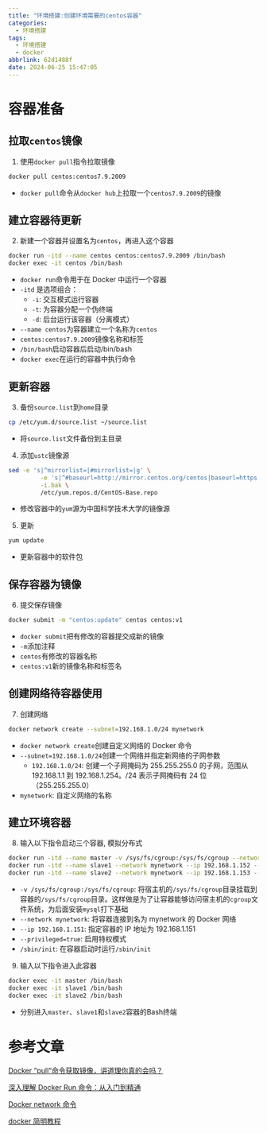 ```yaml
---
title: "环境搭建:创建环境需要的centos容器"
categories:
  - 环境搭建
tags:
  - 环境搭建
  - docker
abbrlink: 62d1488f
date: 2024-06-25 15:47:05
---
```


# 容器准备

## 拉取`centos`镜像

1. 使用`docker pull`指令拉取镜像

```bash
docker pull centos:centos7.9.2009
```

- `docker pull`命令从`docker hub`上拉取一个`centos7.9.2009`的镜像

## 建立容器待更新

2. 新建一个容器并设置名为`centos`，再进入这个容器

```bash
docker run -itd --name centos centos:centos7.9.2009 /bin/bash
docker exec -it centos /bin/bash
```

- `docker run`命令用于在 Docker 中运行一个容器
- `-itd` 是选项组合：
  - `-i`: 交互模式运行容器
  - `-t`: 为容器分配一个伪终端
  - `-d`: 后台运行该容器（分离模式）
- `--name centos`为容器建立一个名称为`centos`
- `centos:centos7.9.2009`镜像名称和标签
- `/bin/bash`启动容器后启动/bin/bash
- `docker exec`在运行的容器中执行命令

## 更新容器

3. 备份`source.list`到`home`目录

```bash
cp /etc/yum.d/source.list ~/source.list
```

- 将`source.list`文件备份到主目录

4. 添加`ustc`镜像源

```bash
sed -e 's|^mirrorlist=|#mirrorlist=|g' \
         -e 's|^#baseurl=http://mirror.centos.org/centos|baseurl=https://mirrors.ustc.edu.cn/centos|g' \
         -i.bak \
         /etc/yum.repos.d/CentOS-Base.repo
```

- 修改容器中的`yum`源为中国科学技术大学的镜像源

5. 更新

```bash
yum update
```

- 更新容器中的软件包

## 保存容器为镜像

6. 提交保存镜像

```bash
docker submit -m "centos:update" centos centos:v1
```

- `docker submit`把有修改的容器提交成新的镜像
- `-m`添加注释
- `centos`有修改的容器名称
- `centos:v1`新的镜像名称和标签名

## 创建网络待容器使用

7. 创建网络

```bash
docker network create --subnet=192.168.1.0/24 mynetwork
```

- `docker network create`创建自定义网络的 Docker 命令
- `--subnet=192.168.1.0/24`创建一个网络并指定新网络的子网参数
  - `192.168.1.0/24`: 创建一个子网掩码为 255.255.255.0 的子网，范围从 192.168.1.1 到 192.168.1.254。/24 表示子网掩码有 24 位（255.255.255.0）
- `mynetwork`: 自定义网络的名称

## 建立环境容器

8. 输入以下指令启动三个容器, 模拟分布式

```bash
docker run -itd --name master -v /sys/fs/cgroup:/sys/fs/cgroup --network mynetwork --ip 192.168.1.151 --privileged=true --hostname master centos:v1 /sbin/init
docker run -itd --name slave1 --network mynetwork --ip 192.168.1.152 --privileged=true --hostname slave1 centos:v1 /sbin/init
docker run -itd --name slave2 --network mynetwork --ip 192.168.1.153 --privileged=true --hostname slave2 centos:v1 /sbin/init
```

- `-v /sys/fs/cgroup:/sys/fs/cgroup`: 将宿主机的`/sys/fs/cgroup`目录挂载到容器的`/sys/fs/cgroup`目录。这样做是为了让容器能够访问宿主机的`cgroup`文件系统，为后面安装`mysql`打下基础
- `--network mynetwork`: 将容器连接到名为 mynetwork 的 Docker 网络
- `--ip 192.168.1.151`: 指定容器的 IP 地址为 192.168.1.151
- `--privileged=true`: 启用特权模式
- `/sbin/init`: 在容器启动时运行`/sbin/init`

9. 输入以下指令进入此容器

```bash
docker exec -it master /bin/bash
docker exec -it slave1 /bin/bash
docker exec -it slave2 /bin/bash
```

- 分别进入`master`、`slave1`和`slave2`容器的Bash终端

# 参考文章

[Docker “pull“命令获取镜像，讲道理你真的会吗？](https://blog.csdn.net/zhuzicc/article/details/118066353)

[深入理解 Docker Run 命令：从入门到精通](https://cloud.tencent.com/developer/article/2390830)

[Docker network 命令](https://blog.csdn.net/gezhonglei2007/article/details/51627821)

[docker 简明教程](https://www.bookstack.cn/read/dockerguide/)
